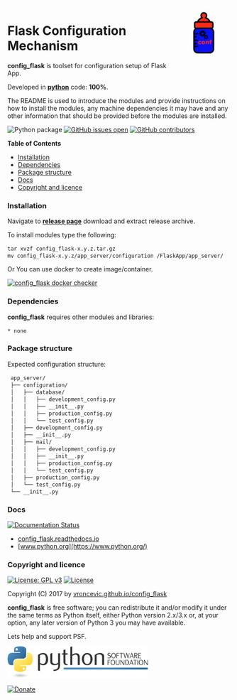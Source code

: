 <img align="right" src="https://raw.githubusercontent.com/vroncevic/config_flask/dev/docs/config_flask_logo.png" width="25%">

# Flask Configuration Mechanism

**config_flask** is toolset for configuration setup of Flask App.

Developed in **[python](https://www.python.org/)** code: **100%**.

The README is used to introduce the modules and provide instructions on
how to install the modules, any machine dependencies it may have and any
other information that should be provided before the modules are installed.

![Python package](https://github.com/vroncevic/config_flask/workflows/Python%20package/badge.svg?branch=master) [![GitHub issues open](https://img.shields.io/github/issues/vroncevic/config_flask.svg)](https://github.com/vroncevic/config_flask/issues) [![GitHub contributors](https://img.shields.io/github/contributors/vroncevic/config_flask.svg)](https://github.com/vroncevic/config_flask/graphs/contributors)

<!-- START doctoc generated TOC please keep comment here to allow auto update -->
<!-- DON'T EDIT THIS SECTION, INSTEAD RE-RUN doctoc TO UPDATE -->
**Table of Contents**

- [Installation](#installation)
- [Dependencies](#dependencies)
- [Package structure](#package-structure)
- [Docs](#docs)
- [Copyright and licence](#copyright-and-licence)

<!-- END doctoc generated TOC please keep comment here to allow auto update -->

### Installation

Navigate to **[release page](https://github.com/vroncevic/config_flask/releases)** download and extract release archive.

To install modules type the following:
```
tar xvzf config_flask-x.y.z.tar.gz
mv config_flask-x.y.z/app_server/configuration /FlaskApp/app_server/
```

Or You can use docker to create image/container.

[![config_flask docker checker](https://github.com/vroncevic/config_flask/workflows/config_flask%20docker%20checker/badge.svg)](https://github.com/vroncevic/config_flask/actions?query=workflow%3A%22config_flask+docker+checker%22)

### Dependencies

**config_flask** requires other modules and libraries:

    * none

### Package structure

Expected configuration structure:
```
 app_server/
 ├── configuration/
 │   ├── database/
 │   │   ├── development_config.py
 │   │   ├── __init__.py
 │   │   ├── production_config.py
 │   │   └── test_config.py
 │   ├── development_config.py
 │   ├── __init__.py
 │   ├── mail/
 │   │   ├── development_config.py
 │   │   ├── __init__.py
 │   │   ├── production_config.py
 │   │   └── test_config.py
 │   ├── production_config.py
 │   └── test_config.py
 └── __init__.py
```

### Docs

[![Documentation Status](https://readthedocs.org/projects/config_flask/badge/?version=latest)](https://config_flask.readthedocs.io/projects/config_flask/en/latest/?badge=latest)

* [config_flask.readthedocs.io](https://config_flask.readthedocs.io/en/latest/)
* [www.python.org](https://www.python.org/)

### Copyright and licence

[![License: GPL v3](https://img.shields.io/badge/License-GPLv3-blue.svg)](https://www.gnu.org/licenses/gpl-3.0) [![License](https://img.shields.io/badge/License-Apache%202.0-blue.svg)](https://opensource.org/licenses/Apache-2.0)

Copyright (C) 2017 by [vroncevic.github.io/config_flask](https://vroncevic.github.io/config_flask/)

**config_flask** is free software; you can redistribute it and/or modify
it under the same terms as Python itself, either Python version 2.x/3.x or,
at your option, any later version of Python 3 you may have available.

Lets help and support PSF.

[![Python Software Foundation](https://raw.githubusercontent.com/vroncevic/config_flask/dev/docs/psf-logo-alpha.png)](https://www.python.org/psf/)

[![Donate](https://www.paypalobjects.com/en_US/i/btn/btn_donateCC_LG.gif)](https://psfmember.org/index.php?q=civicrm/contribute/transact&reset=1&id=2)
